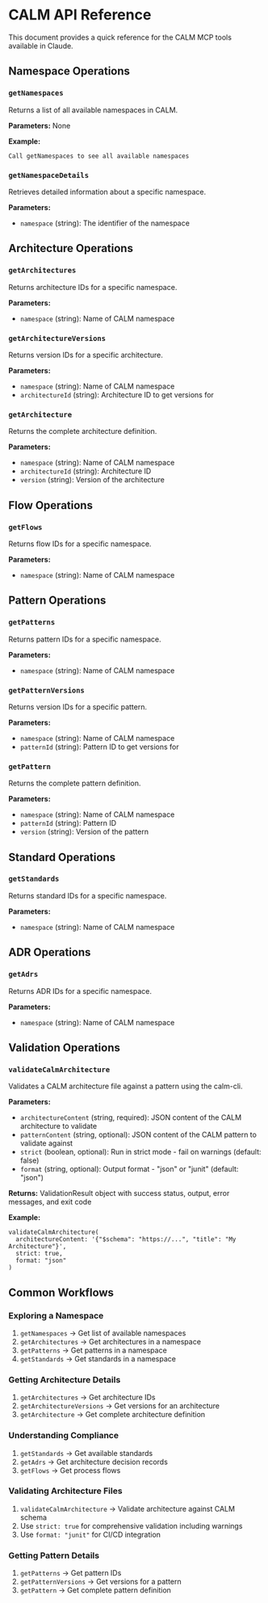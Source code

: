 # CALM API Reference

This document provides a quick reference for the CALM MCP tools available in Claude.

## Namespace Operations

### `getNamespaces`
Returns a list of all available namespaces in CALM.

**Parameters:** None

**Example:**
```
Call getNamespaces to see all available namespaces
```

### `getNamespaceDetails` 
Retrieves detailed information about a specific namespace.

**Parameters:**
- `namespace` (string): The identifier of the namespace

## Architecture Operations

### `getArchitectures`
Returns architecture IDs for a specific namespace.

**Parameters:**
- `namespace` (string): Name of CALM namespace

### `getArchitectureVersions`
Returns version IDs for a specific architecture.

**Parameters:**
- `namespace` (string): Name of CALM namespace
- `architectureId` (string): Architecture ID to get versions for

### `getArchitecture`
Returns the complete architecture definition.

**Parameters:**
- `namespace` (string): Name of CALM namespace
- `architectureId` (string): Architecture ID
- `version` (string): Version of the architecture

## Flow Operations

### `getFlows`
Returns flow IDs for a specific namespace.

**Parameters:**
- `namespace` (string): Name of CALM namespace

## Pattern Operations

### `getPatterns`
Returns pattern IDs for a specific namespace.

**Parameters:**
- `namespace` (string): Name of CALM namespace

### `getPatternVersions`
Returns version IDs for a specific pattern.

**Parameters:**
- `namespace` (string): Name of CALM namespace
- `patternId` (string): Pattern ID to get versions for

### `getPattern`
Returns the complete pattern definition.

**Parameters:**
- `namespace` (string): Name of CALM namespace
- `patternId` (string): Pattern ID
- `version` (string): Version of the pattern

## Standard Operations

### `getStandards`
Returns standard IDs for a specific namespace.

**Parameters:**
- `namespace` (string): Name of CALM namespace

## ADR Operations

### `getAdrs`
Returns ADR IDs for a specific namespace.

**Parameters:**
- `namespace` (string): Name of CALM namespace

## Validation Operations

### `validateCalmArchitecture`
Validates a CALM architecture file against a pattern using the calm-cli.

**Parameters:**
- `architectureContent` (string, required): JSON content of the CALM architecture to validate
- `patternContent` (string, optional): JSON content of the CALM pattern to validate against
- `strict` (boolean, optional): Run in strict mode - fail on warnings (default: false)
- `format` (string, optional): Output format - "json" or "junit" (default: "json")

**Returns:** ValidationResult object with success status, output, error messages, and exit code

**Example:**
```
validateCalmArchitecture(
  architectureContent: '{"$schema": "https://...", "title": "My Architecture"}',
  strict: true,
  format: "json"
)
```

## Common Workflows

### Exploring a Namespace
1. `getNamespaces` → Get list of available namespaces
2. `getArchitectures` → Get architectures in a namespace
3. `getPatterns` → Get patterns in a namespace
4. `getStandards` → Get standards in a namespace

### Getting Architecture Details
1. `getArchitectures` → Get architecture IDs
2. `getArchitectureVersions` → Get versions for an architecture
3. `getArchitecture` → Get complete architecture definition

### Understanding Compliance
1. `getStandards` → Get available standards
2. `getAdrs` → Get architecture decision records
3. `getFlows` → Get process flows

### Validating Architecture Files
1. `validateCalmArchitecture` → Validate architecture against CALM schema
2. Use `strict: true` for comprehensive validation including warnings
3. Use `format: "junit"` for CI/CD integration

### Getting Pattern Details
1. `getPatterns` → Get pattern IDs
2. `getPatternVersions` → Get versions for a pattern
3. `getPattern` → Get complete pattern definition
